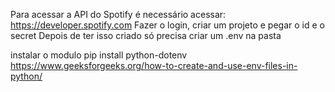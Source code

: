 Para acessar a API do Spotify é necessário acessar: https://developer.spotify.com
Fazer o login, criar um projeto e pegar o id e o secret
Depois de ter isso criado só precisa criar um .env na pasta

instalar o modulo
pip install python-dotenv
https://www.geeksforgeeks.org/how-to-create-and-use-env-files-in-python/
